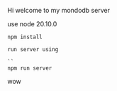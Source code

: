 Hi welcome to my mondodb server


use node 20.10.0

```
npm install

run server using

``
npm run server

```
wow
